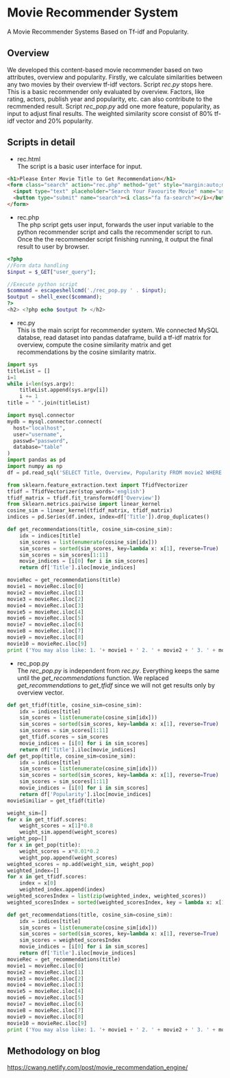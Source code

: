 # Movie Recommender System
A Movie Recommender Systems Based on Tf-idf and Popularity.

## Overview
We developed this content-based movie recommender based on two attributes, overview and popularity. Firstly, we calculate similarities between any two movies by their overview tf-idf vectors. Script *rec.py* stops here. This is a basic recommender only evaluated by overview. Factors, like rating, actors, publish year and popularity, etc. can also contribute to the recmmended result. Script *rec_pop.py* add one more feature, popularity, as input to adjust final results. The weighted similarity score consist of 80% tf-idf vector and 20% popularity.

## Scripts in detail
- rec.html  
The script is a basic user interface for input.
```html
<h1>Please Enter Movie Title to Get Recommendation</h1>
<form class="search" action="rec.php" method="get" style="margin:auto;max-width:300px">
  <input type="text" placeholder="Search Your Favourite Movie" name="user_query">
  <button type="submit" name="search"><i class="fa fa-search"></i></button>
</form>
```
- rec.php  
The php script gets user input, forwards the user input variable to the python recommender script and calls the recommender script to run. Once the the recommender script finishing running, it output the final result to user by browser.
```php
<?php 
//Form data handling
$input = $_GET["user_query"];

//Execute python script
$command = escapeshellcmd('./rec_pop.py ' . $input);
$output = shell_exec($command);
?>
<h2> <?php echo $output ?> </h2>
```

- rec.py  
This is the main script for recommender system. We connected MySQL databse, read dataset into pandas dataframe, build a tf-idf matrix for overview, compute the cosine similarity matrix and get recommendations by the cosine similarity matrix.
```python
import sys
titleList = []
i=1
while i<len(sys.argv):
	titleList.append(sys.argv[i])
	i += 1
title = " ".join(titleList)
```
```python
import mysql.connector
mydb = mysql.connector.connect(
  host="localhost",
  user="username",
  passwd="password",
  database="table"
)
import pandas as pd
import numpy as np
df = pd.read_sql('SELECT Title, Overview, Popularity FROM movie2 WHERE Overview <> "" and Title <> ""', con=mydb)
```
```python
from sklearn.feature_extraction.text import TfidfVectorizer
tfidf = TfidfVectorizer(stop_words='english')
tfidf_matrix = tfidf.fit_transform(df['Overview'])
from sklearn.metrics.pairwise import linear_kernel
cosine_sim = linear_kernel(tfidf_matrix, tfidf_matrix)
indices = pd.Series(df.index, index=df['Title']).drop_duplicates()
```
```python
def get_recommendations(title, cosine_sim=cosine_sim):
    idx = indices[title]
    sim_scores = list(enumerate(cosine_sim[idx]))
    sim_scores = sorted(sim_scores, key=lambda x: x[1], reverse=True)
    sim_scores = sim_scores[1:11]
    movie_indices = [i[0] for i in sim_scores]
    return df['Title'].iloc[movie_indices]
```
```python
movieRec = get_recommendations(title)
movie1 = movieRec.iloc[0]
movie2 = movieRec.iloc[1]
movie3 = movieRec.iloc[2]
movie4 = movieRec.iloc[3]
movie5 = movieRec.iloc[4]
movie6 = movieRec.iloc[5]
movie7 = movieRec.iloc[6]
movie8 = movieRec.iloc[7]
movie9 = movieRec.iloc[8]
movie10 = movieRec.iloc[9]
print ('You may also like: 1. '+ movie1 + ' 2. ' + movie2 + ' 3. ' + movie3 + ' 4. ' + movie4 + ' 5. ' + movie5 + ' 6. ' + movie6 + ' 7. ' + movie7 + ' 8. ' + movie8 + ' 9. ' + movie9 + ' 10. ' + movie10)
```
- rec_pop.py  
The *rec_pop.py* is independent from *rec.py*. Everything keeps the same until the *get_recommendations* function. We replaced *get_recommendations* to *get_tfidf* since we will not get results only by overview vector.
```python
def get_tfidf(title, cosine_sim=cosine_sim):
    idx = indices[title]
    sim_scores = list(enumerate(cosine_sim[idx]))
    sim_scores = sorted(sim_scores, key=lambda x: x[1], reverse=True)
    sim_scores = sim_scores[1:11]
    get_tfidf.scores = sim_scores
    movie_indices = [i[0] for i in sim_scores]
    return df['Title'].iloc[movie_indices]
def get_pop(title, cosine_sim=cosine_sim):
    idx = indices[title]
    sim_scores = list(enumerate(cosine_sim[idx]))
    sim_scores = sorted(sim_scores, key=lambda x: x[1], reverse=True)
    sim_scores = sim_scores[1:11]
    movie_indices = [i[0] for i in sim_scores]
    return df['Popularity'].iloc[movie_indices]
movieSimiliar = get_tfidf(title)
```
```python
weight_sim=[]
for x in get_tfidf.scores:
    weight_scores = x[1]*0.8
    weight_sim.append(weight_scores)
weight_pop=[]
for x in get_pop(title):
    weight_scores = x*0.01*0.2
    weight_pop.append(weight_scores)
weighted_scores = np.add(weight_sim, weight_pop)
weighted_index=[]
for x in get_tfidf.scores:
    index = x[0]
    weighted_index.append(index)
weighted_scoresIndex = list(zip(weighted_index, weighted_scores))
weighted_scoresIndex = sorted(weighted_scoresIndex, key = lambda x: x[1], reverse=True)
```
```python
def get_recommendations(title, cosine_sim=cosine_sim):
    idx = indices[title]
    sim_scores = list(enumerate(cosine_sim[idx]))
    sim_scores = sorted(sim_scores, key=lambda x: x[1], reverse=True)
    sim_scores = weighted_scoresIndex
    movie_indices = [i[0] for i in sim_scores]
    return df['Title'].iloc[movie_indices]
movieRec = get_recommendations(title)
movie1 = movieRec.iloc[0]
movie2 = movieRec.iloc[1]
movie3 = movieRec.iloc[2]
movie4 = movieRec.iloc[3]
movie5 = movieRec.iloc[4]
movie6 = movieRec.iloc[5]
movie7 = movieRec.iloc[6]
movie8 = movieRec.iloc[7]
movie9 = movieRec.iloc[8]
movie10 = movieRec.iloc[9]
print ('You may also like: 1. '+ movie1 + ' 2. ' + movie2 + ' 3. ' + movie3 + ' 4. ' + movie4 + ' 5. ' + movie5 + ' 6. ' + movie6 + ' 7. ' + movie7 + ' 8. ' + movie8 + ' 9. ' + movie9 + ' 10. ' + movie10)
```
## Methodology on blog
https://cwang.netlify.com/post/movie_recommendation_engine/
